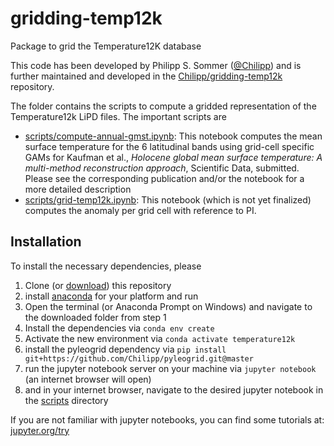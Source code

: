 # gridding-temp12k
Package to grid the Temperature12K database

This code has been developed by Philipp S. Sommer ([@Chilipp](https://github.com/Chilipp)) and is further maintained and developed in the [Chilipp/gridding-temp12k](https://github.com/Chilipp/gridding-temp12k) repository.

The folder contains the scripts to compute a gridded representation of the
Temperature12k LiPD files. The important scripts are

- [scripts/compute-annual-gmst.ipynb](scripts/compute-annual-gmst.ipynb): This
  notebook computes the mean surface temperature for the 6 latitudinal bands
	using grid-cell specific GAMs for
	Kaufman et al., *Holocene global mean surface temperature: A multi-method
	reconstruction approach*, Scientific Data, submitted. Please see the
	corresponding publication and/or the notebook for a more detailed description
- [scripts/grid-temp12k.ipynb](scripts/grid-temp12k.ipynb): This notebook
  (which is not yet finalized) computes the anomaly per grid cell with reference
	to PI.

## Installation
To install the necessary dependencies, please

1. Clone (or [download](https://github.com/Chilipp/gridding-temp12k/archive/master.zip)) this repository
2. install [anaconda](https://conda.io/en/latest/miniconda.html) for your
   platform and run
3. Open the terminal (or Anaconda Prompt on Windows) and navigate to the
   downloaded folder from step 1
4. Install the dependencies via `conda env create`
5. Activate the new environment via `conda activate temperature12k`
6. install the pyleogrid dependency via
   `pip install git+https://github.com/Chilipp/pyleogrid.git@master`
7. run the jupyter notebook server on your machine via `jupyter notebook` (an
	 internet browser will open)
8. and in your internet browser, navigate to the desired jupyter notebook in
   the [scripts](scripts) directory

If you are not familiar with jupyter notebooks, you can find some tutorials
at: [jupyter.org/try](https://jupyter.org/try)
